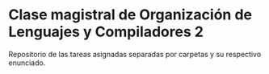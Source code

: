 # Clase magistral de Organización de Lenguajes y Compiladores 2

Repositorio de las tareas asignadas separadas por carpetas y su respectivo enunciado.
